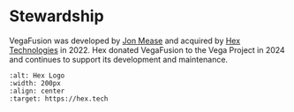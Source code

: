 # Stewardship
VegaFusion was developed by [Jon Mease](https://jonmmease.dev/) and acquired by [Hex Technologies](https://hex.tech/) in 2022. Hex donated VegaFusion to the Vega Project in 2024 and continues to support its development and maintenance.

```{image} https://user-images.githubusercontent.com/15064365/213193272-b9617431-84a0-4733-8b58-1309d25e925b.svg
:alt: Hex Logo
:width: 200px
:align: center
:target: https://hex.tech
```
